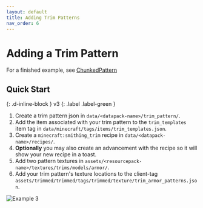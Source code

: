 ```yaml
---
layout: default
title: Adding Trim Patterns
nav_order: 6
---
```


# Adding a Trim Pattern
For a finished example, see [ChunkedPattern]

## Quick Start
{: .d-inline-block }
v3 {: .label .label-green }

1. Create a trim pattern json in `data/<datapack-name>/trim_pattern/`.
2. Add the item associated with your trim pattern to the `trim_templates` item tag in `data/minecraft/tags/items/trim_templates.json`.
3. Create a `minecraft:smithing_trim` recipe in `data/<datapack-name>/recipes/`.
4. **Optionally** you may also create an advancement with the recipe so it will show your new recipe in a toast.
5. Add two pattern textures in `assets/<resourcepack-name>/textures/trims/models/armor/`.
6. Add your trim pattern's texture locations to the client-tag `assets/trimmed/trimmed/tags/trimmed/texture/trim_armor_patterns.json`.

![Example 3]

[ChunkedPattern]: https://github.com/dhyces/trimmed/tree/1.20/Packs/ChunkedPattern

[Example 3]: /trimmed-wiki/assets/images/example_3.png "Example of custom armor trim patterns being used in game without overriding each other"